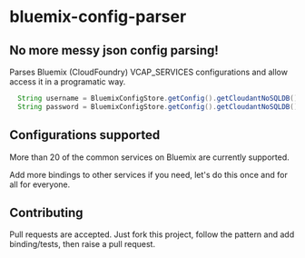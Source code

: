 # bluemix-config-parser

## No more messy json config parsing!
Parses Bluemix (CloudFoundry) VCAP_SERVICES configurations and allow access it in a programatic way. 

```java
  String username = BluemixConfigStore.getConfig().getCloudantNoSQLDB().getCredentials().getUsername();
  String password = BluemixConfigStore.getConfig().getCloudantNoSQLDB().getCredentials().getPassword();
```

## Configurations supported
More than 20 of the common services on Bluemix are currently supported.

Add more bindings to other services if you need, let's do this once and for all for everyone.

## Contributing
Pull requests are accepted. Just fork this project, follow the pattern and add binding/tests, then raise a pull request.

